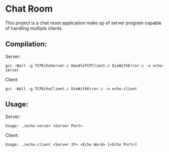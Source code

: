 # Chat Room

This project is a chat room application make up of server program capable of handling multiple clients.

## Compilation:
Server:
```
gcc -Wall -g TCPEchoServer.c HandleTCPClient.c DieWithError.c -o echo-server
```

Client:
```
gcc -Wall -g TCPEchoClient.c DieWithError.c -o echo-client
```

## Usage:
Server:
```
Usage: ./echo-server <Server Port>
```

Client:
```
Usage: ./echo-client <Server IP> <Echo Word> [<Echo Port>]
```
